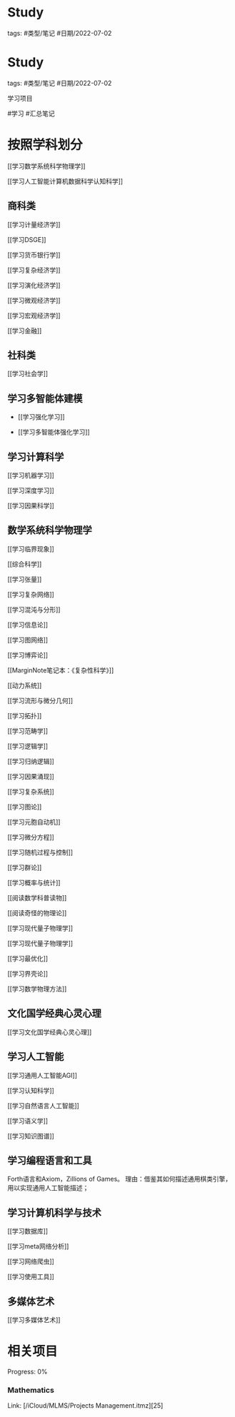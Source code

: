 Study
====


tags: #类型/笔记 #日期/2022-07-02 




Study
====


tags: #类型/笔记 #日期/2022-07-02 




学习项目

#学习 
#汇总笔记 


# 按照学科划分

[[学习数学系统科学物理学]]

[[学习人工智能计算机数据科学认知科学]]



## 商科类
  
[[学习计量经济学]]


[[学习DSGE]]
  
[[学习货币银行学]]
  
[[学习复杂经济学]]
  
[[学习演化经济学]]

[[学习微观经济学]]

[[学习宏观经济学]]
  
[[学习金融]]

  
## 社科类  
  
[[学习社会学]]
  
## 学习多智能体建模

- [[学习强化学习]]

- [[学习多智能体强化学习]]


## 学习计算科学

[[学习机器学习]]

[[学习深度学习]]



[[学习因果科学]]


## 数学系统科学物理学

[[学习临界现象]]
  
[[综合科学]]
  
[[学习张量]]
  
[[学习复杂网络]] 
  
[[学习混沌与分形]]
  
[[学习信息论]]
 
[[学习图网络]]
  
[[学习博弈论]]
  
[[MarginNote笔记本：《复杂性科学》]]
  
[[动力系统]]
  
[[学习流形与微分几何]]
  
[[学习拓扑]]
  
[[学习范畴学]]
  
[[学习逻辑学]]

[[学习归纳逻辑]]


[[学习因果涌现]]

[[学习复杂系统]]
  
[[学习图论]]
  
[[学习元胞自动机]]
  
[[学习微分方程]]

[[学习随机过程与控制]]
  
[[学习群论]]

[[学习概率与统计]]
  
[[阅读数学科普读物]]

[[阅读奇怪的物理论]]
  
[[学习现代量子物理学]]
  
[[学习现代量子物理学]]
  
[[学习最优化]]
  
[[学习界壳论]]

[[学习数学物理方法]]
  
  


## 文化国学经典心灵心理

[[学习文化国学经典心灵心理]]

## 学习人工智能

[[学习通用人工智能AGI]]

[[学习认知科学]]

[[学习自然语言人工智能]]

[[学习语义学]]

[[学习知识图谱]]


## 学习编程语言和工具

Forth语言和Axiom，Zillions of Games。
理由：借鉴其如何描述通用棋类引擎，用以实现通用人工智能描述；

## 学习计算机科学与技术

[[学习数据库]]

[[学习meta网络分析]]

[[学习网络爬虫]]

[[学习使用工具]]

  

## 多媒体艺术

[[学习多媒体艺术]]



  
# 相关项目
  
Progress: 0%  
  
### Mathematics  
  
Link: [/iCloud/MLMS/Projects Management.itmz][25]  
  

  








